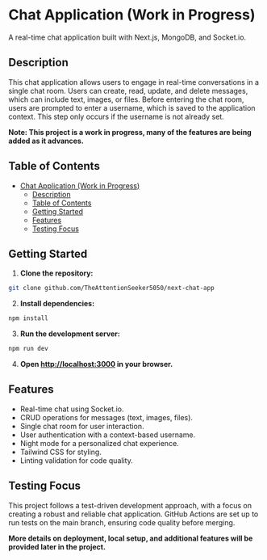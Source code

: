 # Chat Application (Work in Progress)

A real-time chat application built with Next.js, MongoDB, and Socket.io.

## Description

This chat application allows users to engage in real-time conversations in a single chat room. Users can create, read, update, and delete messages, which can include text, images, or files. Before entering the chat room, users are prompted to enter a username, which is saved to the application context. This step only occurs if the username is not already set.

**Note: This project is a work in progress, many of the features are being added as it advances.**


## Table of Contents

- [Chat Application (Work in Progress)](#chat-application-work-in-progress)
  - [Description](#description)
  - [Table of Contents](#table-of-contents)
  - [Getting Started](#getting-started)
  - [Features](#features)
  - [Testing Focus](#testing-focus)

## Getting Started

1. **Clone the repository:**
```bash
git clone github.com/TheAttentionSeeker5050/next-chat-app
```

2. **Install dependencies:**
```bash
npm install
```

3. **Run the development server:**
```bash
npm run dev
```

4. **Open [http://localhost:3000](http://localhost:3000) in your browser.**

## Features

- Real-time chat using Socket.io.
- CRUD operations for messages (text, images, files).
- Single chat room for user interaction.
- User authentication with a context-based username.
- Night mode for a personalized chat experience.
- Tailwind CSS for styling.
- Linting validation for code quality.

## Testing Focus

This project follows a test-driven development approach, with a focus on creating a robust and reliable chat application. GitHub Actions are set up to run tests on the main branch, ensuring code quality before merging.

**More details on deployment, local setup, and additional features will be provided later in the project.**
